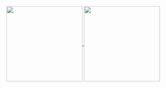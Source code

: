 <div><a href="https://github.com/metalheadcode/github-readme-stats">
  <img height=200 align="center" src="https://github-readme-stats.vercel.app/api?username=metalheadcode" />
</a>
<a href="https://github.com/metalheadcode/convoychat">
  <img height=200 align="center" src="https://github-readme-stats.vercel.app/api/top-langs?username=metalheadcode&layout=compact&langs_count=8&card_width=320" />
</a></div>

